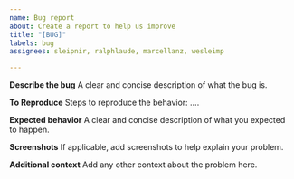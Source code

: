 ```yaml
---
name: Bug report
about: Create a report to help us improve
title: "[BUG]"
labels: bug
assignees: sleipnir, ralphlaude, marcellanz, wesleimp

---
```


**Describe the bug**
A clear and concise description of what the bug is.

**To Reproduce**
Steps to reproduce the behavior:
....

**Expected behavior**
A clear and concise description of what you expected to happen.

**Screenshots**
If applicable, add screenshots to help explain your problem.


**Additional context**
Add any other context about the problem here.
